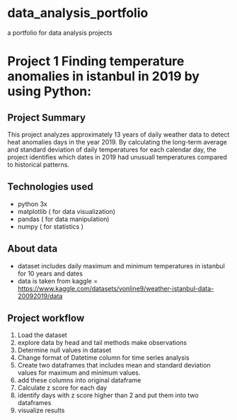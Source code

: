 # data_analysis_portfolio
a portfolio for data analysis projects
# Project 1  Finding temperature anomalies in istanbul in 2019 by using Python:
## Project Summary
This project analyzes approximately 13 years of daily weather data to detect heat anomalies days in the year 2019.
By calculating the long-term average and standard deviation of daily temperatures for each calendar day, the project identifies which dates in 2019 had unusuall temperatures compared to historical patterns.
## Technologies used
* python 3x
* matplotlib ( for data visualization)
* pandas ( for data manipulation)
* numpy ( for statistics )
## About data
* dataset includes daily maximum and minimum temperatures in istanbul for 10 years and dates
* data is taken from kaggle = https://www.kaggle.com/datasets/vonline9/weather-istanbul-data-20092019/data
## Project workflow
1. Load the dataset
2. explore data by head and tail methods make observations
3.  Determine null values in dataset
4.  Change format of Datetime column for time series analysis
5.  Create two dataframes that includes mean and standard deviation values for maximum and minimum values.
6.  add these columns into original dataframe
7.  Calculate z score for each day
8.  identify days with z score higher than 2 and put them into two dataframes
9.  visualize results





